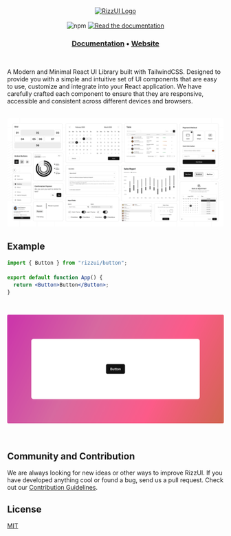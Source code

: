 <br />
<br />

<div align="center">
  <a href="https://www.rizzui.com">
    <picture>
       <source media="(prefers-color-scheme: dark)" srcset="https://raw.githubusercontent.com/rizzui/rizzui/49fec65a37391aafc091d74ec14b6b27517fe9a0/apps/docs/static/img/rizzui-logo-dark.svg">
      <source media="(prefers-color-scheme: light)" srcset="https://www.rizzui.com/img/rizz-logo.svg">
    <img alt="RizzUI Logo" src="https://www.rizzui.com/img/rizz-logo.svg" height="72"/>
    </picture>
  </a>
</div>

<br />

<div align="center">
  <a href="https://www.npmjs.com/package/rizzui" style="text-decoration: none;">
    <img alt="npm" src="https://img.shields.io/npm/dm/rizzui?color=16a679&label=npm&logo=npm" />
  </a>
  <a href="https://www.rizzui.com/docs/guide/getting-started">
    <img alt="Read the documentation" src="https://img.shields.io/badge/Docs-blue?style=flat&logo=readthedocs&labelColor=5c5c5c&color=16a679" height="20" width="auto" />
  </a>
</div>

<h3 align="center">
  <a href="https://www.rizzui.com/docs/guide/getting-started">Documentation</a> &bull;
  <a href="https://www.rizzui.com">Website</a>
</h3>

<br />

A Modern and Minimal React UI Library built with TailwindCSS. Designed to provide you with a simple and intuitive set of UI components that are easy to use, customize and integrate into your React application. We have carefully crafted each component to ensure that they are responsive, accessible and consistent across different devices and browsers.

<br />

<div align="center">

<img alt="Readme Banner" style='border-radius: 4px;' src="https://raw.githubusercontent.com/rizzui/rizzui/refs/heads/develop/apps/docs/static/img/banner.png" width="auto" />

</div>

## Example

```jsx
import { Button } from "rizzui/button";

export default function App() {
  return <Button>Button</Button>;
}
```

<br />

![RizzUI Button View](https://raw.githubusercontent.com/rizzui/rizzui/refs/heads/bugfix/apps/docs/static/img/example.png)

<br />

## Community and Contribution

We are always looking for new ideas or other ways to improve RizzUI. If you have developed anything cool or found a bug, send us a pull request. Check out our [Contribution Guidelines](https://github.com/rizzui/rizzui/blob/bugfix/CONTRIBUTING.md).

## License

[MIT](https://choosealicense.com/licenses/mit/)
